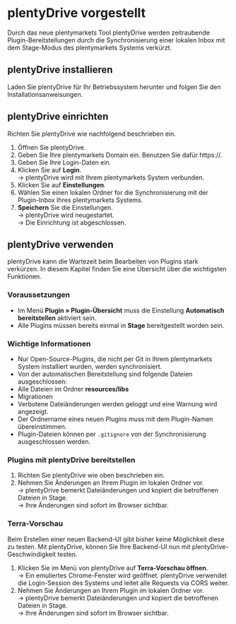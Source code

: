 # plentyDrive vorgestellt

Durch das neue plentymarkets Tool plentyDrive werden zeitraubende Plugin-Bereitstellungen durch die Synchronisierung einer lokalen Inbox mit dem Stage-Modus des plentymarkets Systems verkürzt.

## plentyDrive installieren

Laden Sie plentyDrive für Ihr Betriebssystem herunter und folgen Sie den Installationsanweisungen.

## plentyDrive einrichten

Richten Sie plentyDrive wie nachfolgend beschrieben ein.

1. Öffnen Sie plentyDrive.
2. Geben Sie Ihre plentymarkets Domain ein. Benutzen Sie dafür https://.
3. Geben Sie Ihre Login-Daten ein.
4. Klicken Sie auf **Login**.<br />→ plentyDrive wird mit Ihrem plentymarkets System verbunden.
5. Klicken Sie auf **Einstellungen**.
6. Wählen Sie einen lokalen Ordner for die Synchronisierung mit der Plugin-Inbox Ihres plentymarkets Systems.
7. **Speichern** Sie die Einstellungen.<br />→ plentyDrive wird neugestartet.<br />→ Die Einrichtung ist abgeschlossen.

## plentyDrive verwenden

plentyDrive kann die Wartezeit beim Bearbeiten von Plugins stark verkürzen. In diesem Kapitel finden Sie eine Übersicht über die wichtigsten Funktionen.

### Voraussetzungen

* Im Menü **Plugin » Plugin-Übersicht** muss die Einstellung **Automatisch bereitstellen** aktiviert sein.
* Alle Plugins müssen bereits einmal in **Stage** bereitgestellt worden sein.

### Wichtige Informationen

* Nur Open-Source-Plugins, die nicht per Git in Ihrem plentymarkets System installiert wurden, werden synchronisiert.
* Von der automatischen Bereitstellung sind folgende Dateien ausgeschlossen:
 * Alle Dateien im Ordner **resources/libs**
 * Migrationen
* Verbotene Dateiänderungen werden geloggt und eine Warnung wird angezeigt.
* Der Ordnername eines neuen Plugins muss mit dem Plugin-Namen übereinstimmen.
* Plugin-Dateien können per `.gitignore` von der Synchronisierung ausgeschlossen werden.

### Plugins mit plentyDrive bereitstellen

1. Richten Sie plentyDrive wie oben beschrieben ein.
2. Nehmen Sie Änderungen an Ihrem Plugin im lokalen Ordner vor.
<br />→ plentyDrive bemerkt Dateiänderungen und kopiert die betroffenen Dateien in Stage.
<br />→ Ihre Änderungen sind sofort im Browser sichtbar.

### Terra-Vorschau

Beim Erstellen einer neuen Backend-UI gibt bisher keine Möglichkeit diese zu testen. Mit plentyDrive, können Sie Ihre Backend-UI nun mit plentyDrive-Geschwindigkeit testen.

1. Klicken Sie im Menü von plentyDrive auf **Terra-Vorschau öffnen**.<br />→ Ein emuliertes Chrome-Fenster wird geöffnet. plentyDrive verwendet die Login-Session des Systems und leitet alle Requests via CORS weiter.
2. Nehmen Sie Änderungen an Ihrem Plugin im lokalen Ordner vor.
<br />→ plentyDrive bemerkt Dateiänderungen und kopiert die betroffenen Dateien in Stage.
<br />→ Ihre Änderungen sind sofort im Browser sichtbar.

